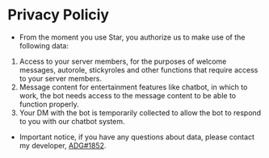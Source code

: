 # Privacy Policiy
- From the moment you use Star, you authorize us to make use of the following data:
1. Access to your server members, for the purposes of welcome messages, autorole, stickyroles and other functions that require access to your server members.
2. Message content for entertainment features like chatbot, in which to work, the bot needs access to the message content to be able to function properly.
3. Your DM with the bot is temporarily collected to allow the bot to respond to you with our chatbot system.
- Important notice, if you have any questions about data, please contact my developer, [ADG#1852](https://discord.com/users/717766639260532826).
